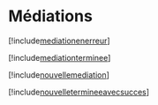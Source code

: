 # Médiations

[!include[mediationenerreur](mediations.mediationenerreur.autogen.md)]

[!include[mediationterminee](mediations.mediationterminee.autogen.md)]

[!include[nouvellemediation](mediations.nouvellemediation.autogen.md)]

[!include[nouvelletermineeavecsucces](mediations.nouvelletermineeavecsucces.autogen.md)]
















